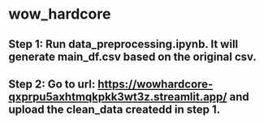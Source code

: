 # wow_hardcore

## Step 1: Run data_preprocessing.ipynb. It will generate main_df.csv based on the original csv.

## Step 2: Go to url: https://wowhardcore-qxprpu5axhtmqkpkk3wt3z.streamlit.app/ and upload the clean_data createdd in step 1.
